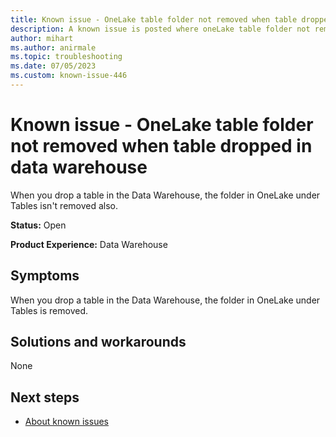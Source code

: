 ```yaml
---
title: Known issue - OneLake table folder not removed when table dropped in data warehouse
description: A known issue is posted where oneLake table folder not removed when table dropped in data warehouse
author: mihart
ms.author: anirmale
ms.topic: troubleshooting 
ms.date: 07/05/2023
ms.custom: known-issue-446
---
```


# Known issue - OneLake table folder not removed when table dropped in data warehouse

When you drop a table in the Data Warehouse, the folder in OneLake under Tables isn't removed also.

**Status:** Open

**Product Experience:** Data Warehouse

## Symptoms

When you drop a table in the Data Warehouse, the folder in OneLake under Tables is removed.

## Solutions and workarounds

None

## Next steps

- [About known issues](https://support.fabric.microsoft.com/known-issues) 
